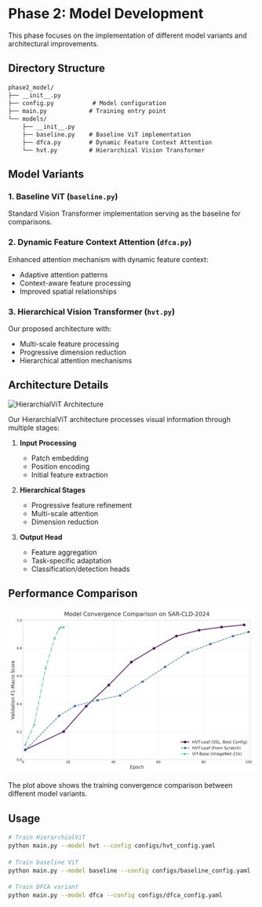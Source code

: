 # Phase 2: Model Development

This phase focuses on the implementation of different model variants and architectural improvements.

## Directory Structure

```
phase2_model/
├── __init__.py
├── config.py           # Model configuration
├── main.py            # Training entry point
└── models/
    ├── __init__.py
    ├── baseline.py    # Baseline ViT implementation
    ├── dfca.py        # Dynamic Feature Context Attention
    └── hvt.py         # Hierarchical Vision Transformer
```

## Model Variants

### 1. Baseline ViT (`baseline.py`)
Standard Vision Transformer implementation serving as the baseline for comparisons.

### 2. Dynamic Feature Context Attention (`dfca.py`)
Enhanced attention mechanism with dynamic feature context:
- Adaptive attention patterns
- Context-aware feature processing
- Improved spatial relationships

### 3. Hierarchical Vision Transformer (`hvt.py`)
Our proposed architecture with:
- Multi-scale feature processing
- Progressive dimension reduction
- Hierarchical attention mechanisms

## Architecture Details

![HierarchialViT Architecture](../assets/attention_rollout_visualization.png)

Our HierarchialViT architecture processes visual information through multiple stages:

1. **Input Processing**
   - Patch embedding
   - Position encoding
   - Initial feature extraction

2. **Hierarchical Stages**
   - Progressive feature refinement
   - Multi-scale attention
   - Dimension reduction

3. **Output Head**
   - Feature aggregation
   - Task-specific adaptation
   - Classification/detection heads

## Performance Comparison

![Convergence Plot](../assets/convergence_plot.png)

The plot above shows the training convergence comparison between different model variants.

## Usage

```bash
# Train HierarchialViT
python main.py --model hvt --config configs/hvt_config.yaml

# Train baseline ViT
python main.py --model baseline --config configs/baseline_config.yaml

# Train DFCA variant
python main.py --model dfca --config configs/dfca_config.yaml
```
